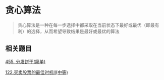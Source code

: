 # 贪心算法
>贪心算法是一种在每一步选择中都采取在当前状态下最好或最优（即最有利）的选择，从而希望导致结果是最好或最优的算法

## 相关题目
[455. 分发饼干(简单)](https://github.com/kerwin-ly/Blog/blob/master/algorithm/greedy-algorithm/455.%20%E5%88%86%E5%8F%91%E9%A5%BC%E5%B9%B2(%E7%AE%80%E5%8D%95).md)

[122.买卖股票的最佳时机II(中等)](https://github.com/kerwin-ly/Blog/blob/master/algorithm/greedy-algorithm/122.%E4%B9%B0%E5%8D%96%E8%82%A1%E7%A5%A8%E7%9A%84%E6%9C%80%E4%BD%B3%E6%97%B6%E6%9C%BAII(%E4%B8%AD%E7%AD%89).md)
